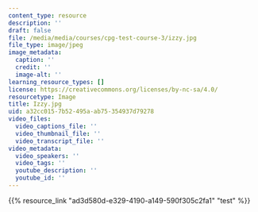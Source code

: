 ```yaml
---
content_type: resource
description: ''
draft: false
file: /media/media/courses/cpg-test-course-3/izzy.jpg
file_type: image/jpeg
image_metadata:
  caption: ''
  credit: ''
  image-alt: ''
learning_resource_types: []
license: https://creativecommons.org/licenses/by-nc-sa/4.0/
resourcetype: Image
title: Izzy.jpg
uid: a32cc015-7b52-495a-ab75-354937d79278
video_files:
  video_captions_file: ''
  video_thumbnail_file: ''
  video_transcript_file: ''
video_metadata:
  video_speakers: ''
  video_tags: ''
  youtube_description: ''
  youtube_id: ''
---
```

{{% resource_link "ad3d580d-e329-4190-a149-590f305c2fa1" "test" %}}
